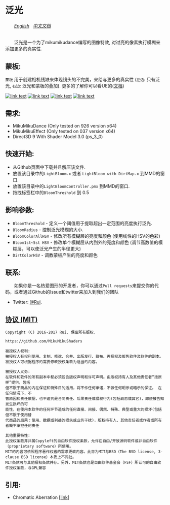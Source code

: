 泛光
========
###### 　　[English](https://github.com/MikuMikuShaders/LightBloom/blob/master/README.md) &nbsp; [中文文档](https://github.com/MikuMikuShaders/LightBloom/blob/master/README_chs.md)
　　泛光是一个为了mikumikudance编写的图像特效, 对过亮的像素执行模糊来添加更多的真实性.

蒙板:
-----------
`蒙板` 用于创建相机残缺来体现镜头的不完美，来给与更多的真实性 (`左边`: 只有泛光, `右边`: 泛光和蒙板的叠加). 更多的了解你可以看UE的([文档](https://docs.unrealengine.com/latest/CHN/Engine/Rendering/PostProcessEffects/Bloom/index.html))

[![link text](./Screenshots/1_small.jpg)](https://raw.githubusercontent.com/MikuMikuShaders/LightBloom/master/Screenshots/1.jpg)
[![link text](./Screenshots/2_small.jpg)](https://raw.githubusercontent.com/MikuMikuShaders/LightBloom/master/Screenshots/2.jpg)
[![link text](./Screenshots/3_small.jpg)](https://raw.githubusercontent.com/MikuMikuShaders/LightBloom/master/Screenshots/3.jpg)
[![link text](./Screenshots/4_small.jpg)](https://raw.githubusercontent.com/MikuMikuShaders/LightBloom/master/Screenshots/4.jpg)

需求:
-----------
* MikuMikuDance (Only tested on 926 version x64)
* MikuMikuEffect (Only tested on 037 version x64)
* Direct3D 9 With Shader Model 3.0 (ps_3_0)

快速开始:
-----------
* 从Github页面中下载并且解压该文件.
* 放置该目录中的`LightBloom.x` 或者 `LightBloom with DirtMap.x` 到MMD的窗口.
* 放置该目录中的`LightBloomController.pmx` 到MMD的窗口.
* 拖拽标签栏中的`BloomThreshold` 到 0.5

影响参数:
-----------
* `BloomThreshold` - 定义一个阈值用于提取超出一定范围的亮度执行泛光.
* `BloomRadius` - 控制泛光模糊的大小.
* `BloomColorAllHSV` - 修改所有模糊层的亮度和颜色 (使用线性的HSV的色彩)
* `Bloom1st~5st HSV` - 修改单个模糊层从内到外的亮度和颜色 (调节高数值的模糊层，可以使泛光产生的半径更大)
* `DirtColorHSV` - 调教蒙板产生的亮度和颜色

联系:
------------
　　如果你是一名热爱图形的开发者，你可以通过`Pull requests`来提交你的代码，或者通过Github的Issue和twitter来加入到我们的团队

* Twitter: [@Rui](https://twitter.com/Rui_cg).

[协议 (MIT)](https://raw.githubusercontent.com/MikuMikuShaders/LightBloom/master/LICENSE.txt)
-------------------------------------------------------------------------------
	Copyright (C) 2016-2017 Rui. 保留所有版权.

	https://github.com/MikuMikuShaders

	被授权人权利:
	被授权人有权利使用、复制、修改、合并、出版发行、散布、再授权及贩售软件及软件的副本。
	被授权人可根据程序的需要修改授权条款为适当的内容。

	被授权人义务:
	在软件和软件的所有副本中都必须包含版权声明和许可声明。由版权持有人及其他责任者“按原样”提供，包括
	但不限于商品的内在保证和特殊目的适用，将不作任何承诺，不做任何明示或暗示的保证。 在任何情况下，不
	管原因和责任依据，也不追究是合同责任、后果责任或侵权行为(包括疏忽或其它)，即使被告知发生损坏的可
	能性，在使用本软件的任何环节造成的任何直接、间接、偶然、特殊、典型或重大的损坏(包括但不限于使用替
	代商品的后果：使用、数据或利益的损失或业务干扰)，版权持有人、其他责任者或作者或所有者概不承担任何责任

	其他重要特性:
	此授权条款并非属Copyleft的自由软件授权条款，允许在自由/开放源码软件或非自由软件（proprietary software）所使用。
	MIT的内容可依照程序著作权者的需求更改内容。此亦为MIT与BSD（The BSD license, 3-clause BSD license）本质上不同处。
	MIT条款可与其他授权条款并存。另外，MIT条款也是自由软件基金会（FSF）所认可的自由软件授权条款，与GPL兼容

引用:
-----------
* Chromatic Aberration \[[link](https://twitter.com/nnnnoby/status/818710634682585088)\]
